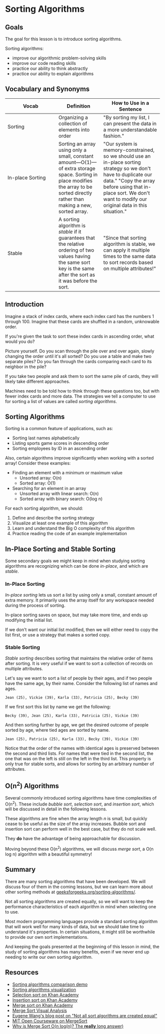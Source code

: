 # Sorting Algorithms

## Goals

The goal for this lesson is to introduce sorting algorithms.

Sorting algorithms:

- improve our algorithmic problem-solving skills
- improve our code reading skills
- practice our ability to think abstractly
- practice our ability to explain algorithms

## Vocabulary and Synonyms

| <div style="min-width:150px;">Vocab</div> | Definition                                                                                                                                                                          | How to Use in a Sentence                                                                                                                                                                                                                 |
| ----------------------------------------- | ----------------------------------------------------------------------------------------------------------------------------------------------------------------------------------- | ---------------------------------------------------------------------------------------------------------------------------------------------------------------------------------------------------------------------------------------- |
| Sorting                                   | Organizing a collection of elements into order                                                                                                                                      | "By sorting my list, I can present the data in a more understandable fashion."                                                                                                                                                           |
| In-place Sorting                          | Sorting an array using only a small, constant amount—O(1)—of extra storage space. Sorting in place modifies the array to be sorted directly rather than making a new, sorted array. | "Our system is memory-constrained, so we should use an in-place sorting strategy so we don't have to duplicate our data." "Copy the array before using that in-place sort. We don't want to modify our original data in this situation." |
| Stable                                    | A sorting algorithm is _stable_ if it guarantees that the relative ordering of two values having the same sort key is the same after the sort as it was before the sort.            | "Since that sorting algorithm is stable, we can apply it multiple times to the same data to sort records based on multiple attributes!"                                                                                                  |

## Introduction

Imagine a stack of index cards, where each index card has the numbers 1 through 100. Imagine that these cards are shuffled in a random, unknowable order.

If you're given the task to sort these index cards in ascending order, what would you do?

Picture yourself. Do you scan through the pile over and over again, slowly changing the order until it's all sorted? Do you use a table and make two separate piles? Do you fan through the cards comparing each card to its neighbor in the pile?

If you take two people and ask them to sort the same pile of cards, they will likely take different approaches.

Machines need to be told how to think through these questions too, but with fewer index cards and more data. The strategies we tell a computer to use for sorting a list of values are called _sorting algorithms_.

## Sorting Algorithms

Sorting is a common feature of applications, such as:

- Sorting last names alphabetically
- Listing sports game scores in descending order
- Sorting employees by ID in an ascending order

Also, certain algorithms improve significantly when working with a sorted array! Consider these examples:

- Finding an element with a minimum or maximum value
  - Unsorted array: O(n)
  - Sorted array: O(1)
- Searching for an element in an array
  - Unsorted array with linear search: O(n)
  - Sorted array with binary search: O(log n)

For each sorting algorithm, we should:

1. Define and describe the sorting strategy
1. Visualize at least one example of this algorithm
1. Learn and understand the Big O complexity of this algorithm
1. Practice reading the code of an example implementation

## In-Place Sorting and Stable Sorting

Some secondary goals we might keep in mind when studying sorting algorithms are recognizing which can be done _in-place_, and which are _stable_.

### In-Place Sorting

_In-place sorting_ lets us sort a list by using only a small, constant amount of extra memory. It primarily uses the array itself for any workspace needed during the process of sorting.

In-place sorting saves on space, but may take more time, and ends up modifying the initial list.

If we don't want our initial list modified, then we will either need to copy the list first, or use a strategy that makes a sorted copy.

### Stable Sorting

_Stable sorting_ describes sorting that maintains the relative order of items after sorting. It is very useful if we want to sort a collection of records on multiple attributes.

Let's say we want to sort a list of people by their ages, and if two people have the same age, by their name. Consider the following list of names and ages.

```
Jean (25), Vickie (39), Karla (33), Patricia (25), Becky (39)
```

If we first sort this list by name we get the following:

```
Becky (39), Jean (25), Karla (33), Patricia (25), Vickie (39)
```

And then sorting further by age, we get the desired outcome of people sorted by age, where tied ages are sorted by name.

```
Jean (25), Patricia (25), Karla (33), Becky (39), Vickie (39)
```

Notice that the order of the names with identical ages is preserved between the second and third lists. For names that were tied in the second list, the one that was on the left is still on the left in the third list. This property is only true for stable sorts, and allows for sorting by an arbitrary number of attributes.

## O(n<sup>2</sup>) Algorithms

Several commonly introduced sorting algorithms have time complexities of O(n<sup>2</sup>). These include _bubble sort_, _selection sort_, and _insertion sort_, which will be discussed in detail in the following lessons.

These algorithms are fine when the array length _n_ is small, but quickly cease to be useful as the size of the array increases. Bubble sort and insertion sort can perform well in the best case, but they do not scale well.

They **do** have the advantage of being approachable for discussion.

Moving beyond these O(n<sup>2</sup>) algorithms, we will discuss _merge sort_, a O(n log n) algorithm with a beautiful symmetry!

## Summary

There are many sorting algorithms that have been developed. We will discuss four of them in the coming lessons, but we can learn more about other sorting methods at [geeksforgeeks.org/sorting-algorithms/](http://www.geeksforgeeks.org/sorting-algorithms/).

Not all sorting algorithms are created equally, so we will want to keep the performance characteristics of each algorithm in mind when selecting one to use.

Most modern programming languages provide a standard sorting algorithm that will work well for many kinds of data, but we should take time to understand it's properties. In certain situations, it might still be worthwhile to provide our own sort implementations.

And keeping the goals presented at the beginning of this lesson in mind, the study of sorting algorithms has many benefits, even if we never end up needing to write our own sorting algorithm.

## Resources

- [Sorting algorithms comparison demo](https://www.youtube.com/watch?v=ZZuD6iUe3Pc)
- [Sorting algorithms visualization](https://www.cs.usfca.edu/~galles/visualization/ComparisonSort.html)
- [Selection sort on Khan Academy](https://www.khanacademy.org/computing/computer-science/algorithms/sorting-algorithms/a/sorting)
- [Insertion sort on Khan Academy](https://www.khanacademy.org/computing/computer-science/algorithms/insertion-sort/a/insertion-sort)
- [Merge sort on Khan Academy](https://www.khanacademy.org/computing/computer-science/algorithms/merge-sort/a/divide-and-conquer-algorithms)
- [Merge Sort Visual Analysis](https://www.youtube.com/watch?v=w4LRRn7GgqU)
- [Eugene Wang's blog post on "Not all sort algorithms are created equal"](http://eewang.github.io/blog/2013/04/22/sort-algorithms/)
- [MIT Open Courseware on MergeSort](https://www.youtube.com/watch?v=g1AwUYauqgg)
- [Why is Merge Sort O(n log(n)? The **really** long answer)](https://www.youtube.com/watch?v=alJswNJ4P3U)
